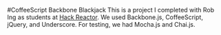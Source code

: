 #CoffeeScript Backbone Blackjack
This is a project I completed with Rob Ing as students at [Hack Reactor](http://hackreactor.com). 
We used Backbone.js, CoffeeScript, jQuery, and Underscore. 
For testing, we had Mocha.js and Chai.js.